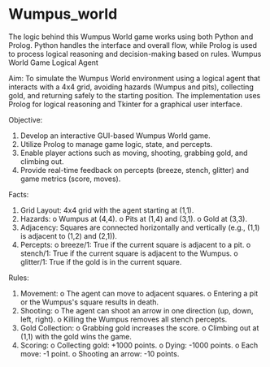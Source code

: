 # Wumpus_world
The logic behind this Wumpus World game works using both Python and Prolog. Python handles the interface and overall flow, while Prolog is used to process logical reasoning and decision-making based on rules.
Wumpus World Game Logical Agent

Aim:
       To simulate the Wumpus World environment using a logical agent that interacts with a 4x4 grid, avoiding hazards (Wumpus and pits), collecting gold, and returning safely to the starting position. The implementation uses Prolog for logical reasoning and Tkinter for a graphical user interface.

Objective:
1.	Develop an interactive GUI-based Wumpus World game.
2.	Utilize Prolog to manage game logic, state, and percepts.
3.	Enable player actions such as moving, shooting, grabbing gold, and climbing out.
4.	Provide real-time feedback on percepts (breeze, stench, glitter) and game metrics (score, moves).

Facts:
1.	Grid Layout: 4x4 grid with the agent starting at (1,1).
2.	Hazards:
o	Wumpus at (4,4).
o	Pits at (1,4) and (3,1).
o	Gold at (3,3).
3.	Adjacency: Squares are connected horizontally and vertically (e.g., (1,1) is adjacent to (1,2) and (2,1)).
4.	Percepts:
o	breeze/1: True if the current square is adjacent to a pit.
o	stench/1: True if the current square is adjacent to the Wumpus.
o	glitter/1: True if the gold is in the current square.



Rules:
1.	Movement:
o	The agent can move to adjacent squares.
o	Entering a pit or the Wumpus's square results in death.
2.	Shooting:
o	The agent can shoot an arrow in one direction (up, down, left, right).
o	Killing the Wumpus removes all stench percepts.
3.	Gold Collection:
o	Grabbing gold increases the score.
o	Climbing out at (1,1) with the gold wins the game.
4.	Scoring:
o	Collecting gold: +1000 points.
o	Dying: -1000 points.
o	Each move: -1 point.
o	Shooting an arrow: -10 points.

